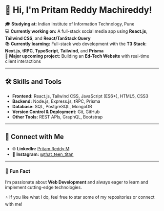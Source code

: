 # 👋 Hi, I'm Pritam Reddy Machireddy!  

🎓 **Studying at:** Indian Institute of Information Technology, Pune  
💻 **Currently working on:** A full-stack social media app using **React.js**, **Tailwind CSS**, and **React/TanStack Query**  
📚 **Currently learning:** Full-stack web development with the **T3 Stack**: **Next.js**, **tRPC**, **TypeScript**, **Tailwind**, and **Prisma**  
🚀 **Major upcoming project:** Building an **Ed-Tech Website** with real-time client interactions  

---

## 🛠️ Skills and Tools  
- **Frontend:** React.js, Tailwind CSS, JavaScript (ES6+), HTML5, CSS3  
- **Backend:** Node.js, Express.js, tRPC, Prisma  
- **Database:** SQL, PostgreSQL, MongoDB  
- **Version Control & Deployment:** Git, GitHub  
- **Other Tools:** REST APIs, GraphQL, Bootstrap  

---

## 🌟 Connect with Me  
- 🌐 **LinkedIn:** [Pritam Reddy M](https://www.linkedin.com/in/pritam-reddy-m)  
- 📸 **Instagram:** [@that_teen_titan](https://www.instagram.com/that_teen_titan)  

---

### 🌱 Fun Fact  
I’m passionate about **Web Development** and always eager to learn and implement cutting-edge technologies.  

⭐ If you like what I do, feel free to star some of my repositories or connect with me!
